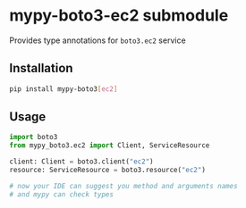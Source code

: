 # mypy-boto3-ec2 submodule

Provides type annotations for `boto3.ec2` service

## Installation

```bash
pip install mypy-boto3[ec2]
```

## Usage

```python
import boto3
from mypy_boto3.ec2 import Client, ServiceResource

client: Client = boto3.client("ec2")
resource: ServiceResource = boto3.resource("ec2")

# now your IDE can suggest you method and arguments names
# and mypy can check types
```

